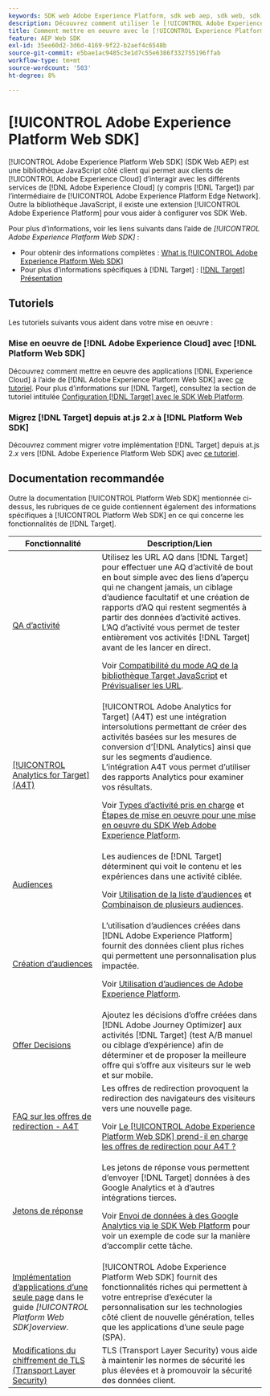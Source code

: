 ```yaml
---
keywords: SDK web Adobe Experience Platform, sdk web aep, sdk web, sdk, adobe experience cloud, réseau Edge de la plateforme, réseau Edge d’adobe experience platform, réseau Edge, réseau Edge aep, SDK Web Adobe Experience Platform0
description: Découvrez comment utiliser le [!UICONTROL Adobe Experience Platform Web SDK] pour interagir avec les différents services dans le [!UICONTROL Adobe Experience Cloud] par le [!UICONTROL AEP Edge Network].
title: Comment mettre en oeuvre avec le [!UICONTROL Experience Platform Web SDK] ?
feature: AEP Web SDK
exl-id: 35ee60d2-3d6d-4169-9f22-b2aef4c6548b
source-git-commit: e5bae1ac9485c3e1d7c55e6386f332755196ffab
workflow-type: tm+mt
source-wordcount: '503'
ht-degree: 8%

---
```


# [!UICONTROL Adobe Experience Platform Web SDK]

[!UICONTROL Adobe Experience Platform Web SDK] (SDK Web AEP) est une bibliothèque JavaScript côté client qui permet aux clients de [!UICONTROL Adobe Experience Cloud] d’interagir avec les différents services de [!DNL Adobe Experience Cloud] (y compris [!DNL Target]) par l’intermédiaire de [!UICONTROL Adobe Experience Platform Edge Network]. Outre la bibliothèque JavaScript, il existe une extension [!UICONTROL Adobe Experience Platform] pour vous aider à configurer vos SDK Web.

Pour plus d’informations, voir les liens suivants dans l’aide de *[!UICONTROL Adobe Experience Platform Web SDK]* :

* Pour obtenir des informations complètes : [What is [!UICONTROL Adobe Experience Platform Web SDK]](https://experienceleague.adobe.com/docs/experience-platform/edge/home.html?lang=fr)
* Pour plus d’informations spécifiques à [!DNL Target] : [[!DNL Target] Présentation](https://experienceleague.adobe.com/docs/experience-platform/edge/personalization/adobe-target/target-overview.html?lang=fr)

## Tutoriels

Les tutoriels suivants vous aident dans votre mise en oeuvre :

### Mise en oeuvre de [!DNL Adobe Experience Cloud] avec [!DNL Platform Web SDK]

Découvrez comment mettre en oeuvre des applications [!DNL Experience Cloud] à l’aide de [!DNL Adobe Experience Platform Web SDK] avec [ce tutoriel](https://experienceleague.adobe.com/docs/platform-learn/implement-web-sdk/overview.html). Pour plus d’informations sur [!DNL Target], consultez la section de tutoriel intitulée [Configuration [!DNL Target]  avec le SDK Web Platform](https://experienceleague.adobe.com/docs/platform-learn/implement-web-sdk/applications-setup/setup-target.html).

### Migrez [!DNL Target] depuis at.js 2.*x* à [!DNL Platform Web SDK]

Découvrez comment migrer votre implémentation [!DNL Target] depuis at.js 2.*x* vers [!DNL Adobe Experience Platform Web SDK] avec [ce tutoriel](https://experienceleague.adobe.com/docs/platform-learn/migrate-target-to-websdk/introduction.html?lang=fr).

## Documentation recommandée

Outre la documentation [!UICONTROL Platform Web SDK] mentionnée ci-dessus, les rubriques de ce guide contiennent également des informations spécifiques à [!UICONTROL Platform Web SDK] en ce qui concerne les fonctionnalités de [!DNL Target].

| Fonctionnalité | Description/Lien |
| --- | --- |
| [QA d’activité](https://experienceleague.adobe.com/docs/target/using/activities/activity-qa/activity-qa.html) | Utilisez les URL AQ dans [!DNL Target] pour effectuer une AQ d’activité de bout en bout simple avec des liens d’aperçu qui ne changent jamais, un ciblage d’audience facultatif et une création de rapports d’AQ qui restent segmentés à partir des données d’activité actives. L’AQ d’activité vous permet de tester entièrement vos activités [!DNL Target] avant de les lancer en direct.<p>Voir [Compatibilité du mode AQ de la bibliothèque Target JavaScript](https://experienceleague.adobe.com/docs/target/using/activities/activity-qa/activity-qa.html#compatibility) et [Prévisualiser les URL](https://experienceleague.adobe.com/docs/target/using/activities/activity-qa/activity-qa.html#preview). |
| [[!UICONTROL Analytics for Target] (A4T)](https://experienceleague.adobe.com/docs/target/using/integrate/a4t/a4t.html) | [!UICONTROL Adobe Analytics for Target] (A4T) est une intégration intersolutions permettant de créer des activités basées sur les mesures de conversion d’[!DNL Analytics] ainsi que sur les segments d’audience. L’intégration A4T vous permet d’utiliser des rapports Analytics pour examiner vos résultats.<p>Voir [Types d’activité pris en charge](https://experienceleague.adobe.com/docs/target/using/integrate/a4t/a4t.html#section_F487896214BF4803AF78C552EF1669AA) et [Étapes de mise en oeuvre pour une mise en oeuvre du SDK Web Adobe Experience Platform](https://experienceleague.adobe.com/docs/target/using/integrate/a4t/a4timplementation.html#platform). |
| [Audiences](https://experienceleague.adobe.com/docs/target/using/audiences/target.html) | Les audiences de [!DNL Target] déterminent qui voit le contenu et les expériences dans une activité ciblée.<p>Voir [Utilisation de la liste d’audiences](https://experienceleague.adobe.com/docs/target/using/audiences/create-audiences/audiences.html#use-list) et [Combinaison de plusieurs audiences](https://experienceleague.adobe.com/docs/target/using/audiences/combining-multiple-audiences.html). |
| [Création dʼaudiences](https://experienceleague.adobe.com/docs/target/using/audiences/create-audiences/audiences.html?lang=fr) | L’utilisation d’audiences créées dans [!DNL Adobe Experience Platform] fournit des données client plus riches qui permettent une personnalisation plus impactée.<p>Voir [Utilisation d’audiences de Adobe Experience Platform](https://experienceleague.adobe.com/docs/target/using/audiences/create-audiences/audiences.html#aep). |
| [Offer Decisions](https://experienceleague.adobe.com/docs/target/using/integrate/ajo/offer-decision.html) | Ajoutez les décisions d’offre créées dans [!DNL Adobe Journey Optimizer] aux activités [!DNL Target] (test A/B manuel ou ciblage d’expérience) afin de déterminer et de proposer la meilleure offre qui s’offre aux visiteurs sur le web et sur mobile. |
| [FAQ sur les offres de redirection - A4T](https://experienceleague.adobe.com/docs/target/using/integrate/a4t/a4t-faq/a4t-faq-redirect-offers.html) | Les offres de redirection provoquent la redirection des navigateurs des visiteurs vers une nouvelle page.<p>Voir [Le [!UICONTROL Adobe Experience Platform Web SDK] prend-il en charge les offres de redirection pour A4T ?](https://experienceleague.adobe.com/docs/target/using/integrate/a4t/a4t-faq/a4t-faq-redirect-offers.html#platform) |
| [Jetons de réponse](https://experienceleague.adobe.com/docs/target/using/administer/response-tokens.html) | Les jetons de réponse vous permettent d’envoyer [!DNL Target] données à des Google Analytics et à d’autres intégrations tierces.<p>Voir [Envoi de données à des Google Analytics via le SDK Web Platform](https://experienceleague.adobe.com/docs/target/using/administer/response-tokens.html#sending-data-to-google-analytics-via-platform-web-sdk) pour voir un exemple de code sur la manière d’accomplir cette tâche. |
| [Implémentation d’applications d’une seule page](https://experienceleague.adobe.com/docs/experience-platform/edge/personalization/adobe-target/spa-implementation.html) dans le guide *[!UICONTROL Platform Web SDK]overview*. | [!UICONTROL Adobe Experience Platform Web SDK] fournit des fonctionnalités riches qui permettent à votre entreprise d’exécuter la personnalisation sur les technologies côté client de nouvelle génération, telles que les applications d’une seule page (SPA). |
| [Modifications du chiffrement de TLS (Transport Layer Security)](../../before-implement/tls-transport-layer-security-encryption.md) | TLS (Transport Layer Security) vous aide à maintenir les normes de sécurité les plus élevées et à promouvoir la sécurité des données client. |
